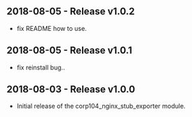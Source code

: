 ## 2018-08-05 - Release v1.0.2

- fix README how to use.

## 2018-08-05 - Release v1.0.1

- fix reinstall bug..

## 2018-08-03 - Release v1.0.0

- Initial release of the corp104_nginx_stub_exporter module.
